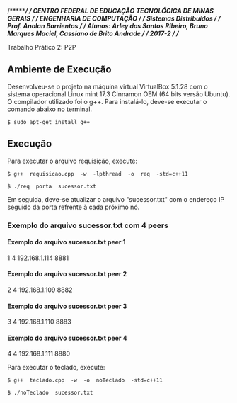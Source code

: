 /******************************************************************************************/
/** CENTRO FEDERAL DE EDUCAÇÃO TECNOLÓGICA DE MINAS GERAIS                              ***/
/** ENGENHARIA DE COMPUTAÇÃO 					                        ***/
/** Sistemas Distribuídos								***/
/** Prof. Anolan Barrientos								***/
/** Alunos: Arley dos Santos Ribeiro, Bruno Marques Maciel, Cassiano de Brito Andrade	***/
/** 2017-2										***/
/*******************************************************************************************

Trabalho Prático 2: P2P

## Ambiente de Execução

Desenvolveu-se o projeto na máquina virtual VirtualBox 5.1.28 com o sistema operacional Linux mint 17.3 Cinnamon OEM (64 bits versão Ubuntu). O compilador utilizado foi o g++. Para instalá-lo, deve-se executar o comando abaixo no terminal.

	$ sudo apt-get install g++

## Execução

Para executar o arquivo requisição, execute:

	$ g++  requisicao.cpp  -w  -lpthread  -o  req  -std=c++11
	
	$ ./req  porta  sucessor.txt

Em seguida, deve-se atualizar o arquivo "sucessor.txt" com o endereço IP seguido da porta refrente à cada próximo nó.

### Exemplo do arquivo sucessor.txt com 4 peers

#### Exemplo do arquivo sucessor.txt peer 1
1 4 192.168.1.114 8881

#### Exemplo do arquivo sucessor.txt peer 2
2 4 192.168.1.109 8882

#### Exemplo do arquivo sucessor.txt peer 3
3 4 192.168.1.110 8883

#### Exemplo do arquivo sucessor.txt peer 4
4 4 192.168.1.111 8880

Para executar o teclado, execute: 

	$ g++  teclado.cpp  -w  -o  noTeclado  -std=c++11

	$ ./noTeclado  sucessor.txt

